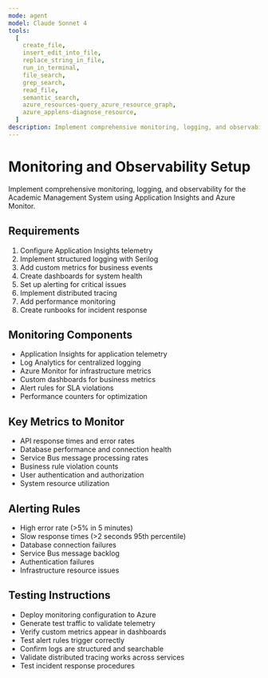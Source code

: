 ```yaml
---
mode: agent
model: Claude Sonnet 4
tools:
  [
    create_file,
    insert_edit_into_file,
    replace_string_in_file,
    run_in_terminal,
    file_search,
    grep_search,
    read_file,
    semantic_search,
    azure_resources-query_azure_resource_graph,
    azure_applens-diagnose_resource,
  ]
description: Implement comprehensive monitoring, logging, and observability using Application Insights and Azure Monitor
---
```


# Monitoring and Observability Setup

Implement comprehensive monitoring, logging, and observability for the Academic Management System using Application Insights and Azure Monitor.

## Requirements

1. Configure Application Insights telemetry
2. Implement structured logging with Serilog
3. Add custom metrics for business events
4. Create dashboards for system health
5. Set up alerting for critical issues
6. Implement distributed tracing
7. Add performance monitoring
8. Create runbooks for incident response

## Monitoring Components

- Application Insights for application telemetry
- Log Analytics for centralized logging
- Azure Monitor for infrastructure metrics
- Custom dashboards for business metrics
- Alert rules for SLA violations
- Performance counters for optimization

## Key Metrics to Monitor

- API response times and error rates
- Database performance and connection health
- Service Bus message processing rates
- Business rule violation counts
- User authentication and authorization
- System resource utilization

## Alerting Rules

- High error rate (>5% in 5 minutes)
- Slow response times (>2 seconds 95th percentile)
- Database connection failures
- Service Bus message backlog
- Authentication failures
- Infrastructure resource issues

## Testing Instructions

- Deploy monitoring configuration to Azure
- Generate test traffic to validate telemetry
- Verify custom metrics appear in dashboards
- Test alert rules trigger correctly
- Confirm logs are structured and searchable
- Validate distributed tracing works across services
- Test incident response procedures
